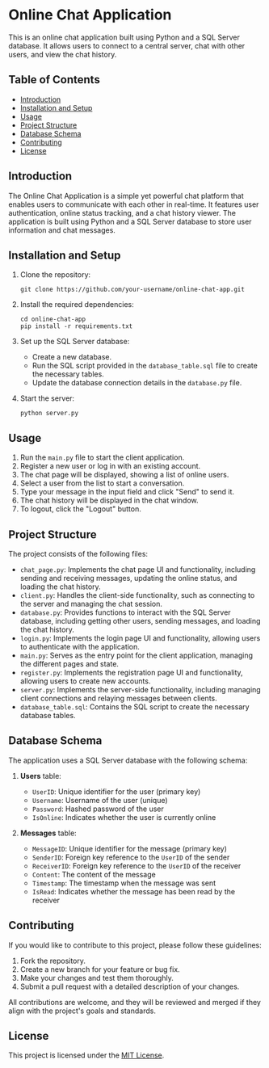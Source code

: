 # Online Chat Application

This is an online chat application built using Python and a SQL Server database. It allows users to connect to a central server, chat with other users, and view the chat history.

## Table of Contents
- [Introduction](#introduction)
- [Installation and Setup](#installation-and-setup)
- [Usage](#usage)
- [Project Structure](#project-structure)
- [Database Schema](#database-schema)
- [Contributing](#contributing)
- [License](#license)

## Introduction

The Online Chat Application is a simple yet powerful chat platform that enables users to communicate with each other in real-time. It features user authentication, online status tracking, and a chat history viewer. The application is built using Python and a SQL Server database to store user information and chat messages.

## Installation and Setup

1. Clone the repository:
   ```
   git clone https://github.com/your-username/online-chat-app.git
   ```
2. Install the required dependencies:
   ```
   cd online-chat-app
   pip install -r requirements.txt
   ```
3. Set up the SQL Server database:
   - Create a new database.
   - Run the SQL script provided in the `database_table.sql` file to create the necessary tables.
   - Update the database connection details in the `database.py` file.

4. Start the server:
   ```
   python server.py
   ```

## Usage

1. Run the `main.py` file to start the client application.
2. Register a new user or log in with an existing account.
3. The chat page will be displayed, showing a list of online users.
4. Select a user from the list to start a conversation.
5. Type your message in the input field and click "Send" to send it.
6. The chat history will be displayed in the chat window.
7. To logout, click the "Logout" button.

## Project Structure

The project consists of the following files:

- `chat_page.py`: Implements the chat page UI and functionality, including sending and receiving messages, updating the online status, and loading the chat history.
- `client.py`: Handles the client-side functionality, such as connecting to the server and managing the chat session.
- `database.py`: Provides functions to interact with the SQL Server database, including getting other users, sending messages, and loading the chat history.
- `login.py`: Implements the login page UI and functionality, allowing users to authenticate with the application.
- `main.py`: Serves as the entry point for the client application, managing the different pages and state.
- `register.py`: Implements the registration page UI and functionality, allowing users to create new accounts.
- `server.py`: Implements the server-side functionality, including managing client connections and relaying messages between clients.
- `database_table.sql`: Contains the SQL script to create the necessary database tables.

## Database Schema

The application uses a SQL Server database with the following schema:

1. **Users** table:
   - `UserID`: Unique identifier for the user (primary key)
   - `Username`: Username of the user (unique)
   - `Password`: Hashed password of the user
   - `IsOnline`: Indicates whether the user is currently online

2. **Messages** table:
   - `MessageID`: Unique identifier for the message (primary key)
   - `SenderID`: Foreign key reference to the `UserID` of the sender
   - `ReceiverID`: Foreign key reference to the `UserID` of the receiver
   - `Content`: The content of the message
   - `Timestamp`: The timestamp when the message was sent
   - `IsRead`: Indicates whether the message has been read by the receiver

## Contributing

If you would like to contribute to this project, please follow these guidelines:

1. Fork the repository.
2. Create a new branch for your feature or bug fix.
3. Make your changes and test them thoroughly.
4. Submit a pull request with a detailed description of your changes.

All contributions are welcome, and they will be reviewed and merged if they align with the project's goals and standards.

## License

This project is licensed under the [MIT License](LICENSE).
